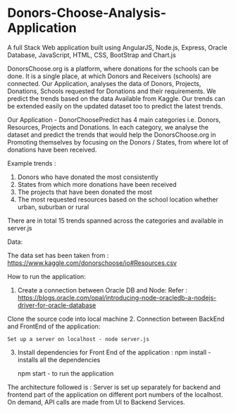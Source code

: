 # Donors-Choose-Analysis-Application

A full Stack Web application built using AngularJS, Node.js, Express, Oracle Database, JavaScript, HTML, CSS, BootStrap and Chart.js

DonorsChoose.org is a platform, where donations for the schools can be done. It is a single place, at which Donors and Receivers (schools) are connected.
Our Application, analyses the data of Donors, Projects, Donations, Schools requested for Donations and their requirements. We predict the trends based on the data Available from Kaggle.
Our trends can be extended easily on the updated dataset too to predict the latest trends.

Our Application - DonorChoosePredict has 4 main categories i.e. Donors, Resources, Projects and Donations.
In each category, we analyse the dataset and predict the trends that would help the DonorsChoose.org in Promoting themselves by focusing on the Donors / States, from where lot of donations have been received.

Example trends :
1. Donors who have donated the most consistently
2. States from which more donations have been received
3. The projects that have been donated the most
4. The most requested resources based on the school location whether urban, suburban or rural

There are in total 15 trends spanned across the categories and available in server.js

Data:

The data set has been taken from : 
https://www.kaggle.com/donorschoose/io#Resources.csv


How to run the application:

1. Create a connection between Oracle DB and Node:
Refer : https://blogs.oracle.com/opal/introducing-node-oracledb-a-nodejs-driver-for-oracle-database

Clone the source code into local machine
2. Connection between BackEnd and FrontEnd of the application:

    Set up a server on localhost - node server.js

3. Install dependencies for Front End of the application :
    npm install - installs all the dependencies

   npm start - to run the application

The architecture followed is : Server is set up separately for backend and frontend part of the application on different port numbers of the localhost. On demand, API calls are made from UI to Backend Services.



